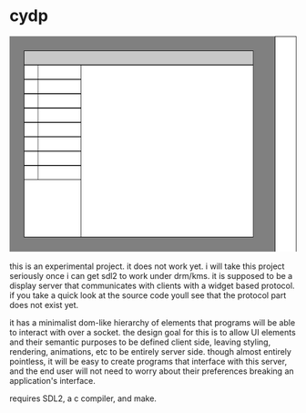 # cydp

![preview](preview.png)

this is an experimental project. it does not work yet. i will take this project
seriously once i can get sdl2 to work under drm/kms. it is supposed to be a
display server that communicates with clients with a widget based protocol. if
you take a quick look at the source code youll see that the protocol part does
not exist yet.

it has a minimalist dom-like hierarchy of elements that programs will be able to
interact with over a socket. the design goal for this is to allow UI elements
and their semantic purposes to be defined client side, leaving styling,
rendering, animations, etc to be entirely server side. though almost entirely
pointless, it will be easy to create programs that interface with this server,
and the end user will not need to worry about their preferences breaking an
application's interface.

requires SDL2, a c compiler, and make.

